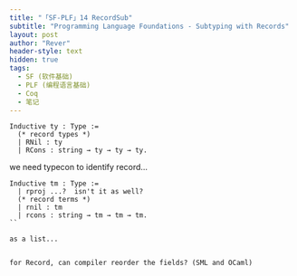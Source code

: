 ```yaml
---
title: "「SF-PLF」14 RecordSub"
subtitle: "Programming Language Foundations - Subtyping with Records"
layout: post
author: "Rever"
header-style: text
hidden: true
tags:
  - SF (软件基础)
  - PLF (编程语言基础)
  - Coq
  - 笔记
---
```



```coq
Inductive ty : Type :=
  (* record types *)
  | RNil : ty
  | RCons : string → ty → ty → ty.
```

we need typecon to identify record...


```coq
Inductive tm : Type :=
  | rproj ...?  isn't it as well?
  (* record terms *)
  | rnil : tm
  | rcons : string → tm → tm → tm.
``

as a list...


for Record, can compiler reorder the fields? (SML and OCaml)





